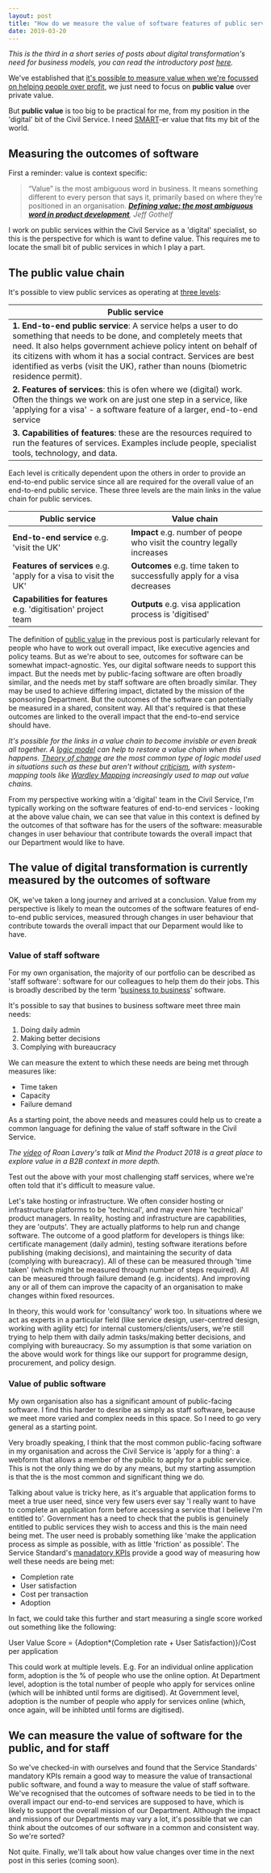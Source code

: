 ```yaml
---
layout: post
title: "How do we measure the value of software features of public services?"
date: 2019-03-20
---
```


_This is the third in a short series of posts about digital transformation's need for business models, you can read the introductory post [here](https://scottcolfer.com/2019/03/17/digital-transformation-business-model.html)._

We've established that [it's possible to measure value when we're focussed on helping people over profit](https://scottcolfer.com/2019/03/19/value-without-profit.html), we just need to focus on **public value** over private value.

But **public value** is too big to be practical for me, from my position in the 'digital' bit of the Civil Service. I need [SMART](https://en.wikipedia.org/wiki/SMART_criteria)-er value that fits my bit of the world.

## Measuring the outcomes of software

First a reminder: value is context specific:
> “Value” is the most ambiguous word in business. It means something different to every person that says it, primarily based on where they’re positioned in an organisation. ***[Defining value: the most ambiguous word in product development](https://medium.com/swlh/defining-value-the-most-ambiguous-word-in-product-development-3c36af377ecd)**, Jeff Gothelf*

I work on public services within the Civil Service as a 'digital' specialist, so this is the perspective for which is want to define value. This requires me to locate the small bit of public services in which I play a part.

## The public value chain

It's possible to view public services as operating at [three levels](https://scottcolfer.com/2018/05/14/public-service.html):

**Public service** |  
--- |
**1. End-to-end public service**: A service helps a user to do something that needs to be done, and completely meets that need. It also helps government achieve policy intent on behalf of its citizens with whom it has a social contract. Services are best identified as verbs (visit the UK), rather than nouns (biometric residence permit).  |
**2. Features of services**: this is ofen where we (digital) work. Often the things we work on are just one step in a service, like 'applying for a visa' - a software feature of a larger, end-to-end service |
**3. Capabilities of features**: these are the resources required to run the features of services. Examples include people, specialist tools, technology, and data. |

Each level is critically dependent upon the others in order to provide an end-to-end public service since all are required for the overall value of an end-to-end public service. These three levels are the main links in the value chain for public services.

**Public service** | **Value chain** 
--- | --- 
**End-to-end service** e.g. 'visit the UK'  | **Impact** e.g. number of peope who visit the country legally increases
**Features of services** e.g. 'apply for a visa to visit the UK' | **Outcomes** e.g. time taken to successfully apply for a visa decreases
**Capabilities for features** e.g. 'digitisation' project team | **Outputs** e.g. visa application process is 'digitised'


The definition of [public value](https://scottcolfer.com/2019/03/19/value-without-profit.html) in the previous post is particularly relevant for people who have to work out overall impact, like executive agencies and policy teams. But as we're about to see, outcomes for software can be somewhat impact-agnostic. Yes, our digital software needs to support this impact. But the needs met by public-facing software are often broadly similar, and the needs met by staff software are often broadly similar. They may be used to achieve differing impact, dictated by the mission of the sponsoring Department. But the outcomes of the software can potentially be measured in a shared, consitent way. All that's required is that these outcomes are linked to the overall impact that the end-to-end service should have.

_It's possible for the links in a value chain to become invisble or even break all together. A [logic model](https://en.wikipedia.org/wiki/Logic_model) can help to restore a value chain when this happens. [Theory of change](https://ctb.ku.edu/en/table-of-contents/overview/models-for-community-health-and-development/logic-model-development/main) are the most common type of logic model used in situations such as these but aren't without [criticism](https://www.nesta.org.uk/blog/whats-wrong-with-theories-of-change/), with system-mapping tools like [Wardley Mapping](https://www.cio.co.uk/it-strategy/introduction-wardley-value-chain-mapping-3604565/) increasingly used to map out value chains._

From my perspective working witin a 'digital' team in the Civil Service, I'm typically working on the software features of end-to-end services - looking at the above value chain, we can see that value in this context is defined by the outcomes of that software has for the users of the software: measurable changes in user behaviour that contribute towards the overall impact that our Department would like to have.

## The value of digital transformation is currently measured by the outcomes of software

OK, we've taken a long journey and arrived at a conclusion. Value from my perspective is likely to mean the outcomes of the software features of end-to-end public services, measured through changes in user behaviour that contribute towards the overall impact that our Deparment would like to have. 

### Value of staff software

For my own organisation, the majority of our portfolio can be described as 'staff software': software for our colleagues to help them do their jobs. This is broadly described by the term '[business to business](https://en.wikipedia.org/wiki/Business-to-business)' software. 

It's possible to say that busines to business software meet three main needs:

1. Doing daily admin
2. Making better decisions
3. Complying with bureaucracy

We can measure the extent to which these needs are being met through measures like:

- Time taken
- Capacity
- Failure demand

As a starting point, the above needs and measures could help us to create a common language for defining the value of staff software in the Civil Service.

*The [video](https://www.mindtheproduct.com/2018/11/driving-growth-vs-building-core-value-by-roan-lavery/) of Roan Lavery's talk at Mind the Product 2018 is a great place to explore value in a B2B context in more depth.*

Test out the above with your most challenging staff services, where we're often told that it's difficult to measure value. 

Let's take hosting or infrastructure. We often consider hosting or infrastructure platforms to be 'technical', and may even hire 'technical' product managers. In reality, hosting and infrastructure are capabilities, they are 'outputs'. They are actually platforms to help run and change software. The outcome of a good platform for developers is things like: certificate management (daily admin), testing software iterations before publishing (making decisions), and maintaining the security of data (complying with bureacracy). All of these can be measured through 'time taken' (which might be measured through number of steps required). All can be measured through failure demand (e.g.  incidents). And improving any or all of them can improve the capacity of an organisation to make changes within fixed resources. 

In theory, this would work for 'consultancy' work too. In situations where we act as experts in a particular field (like service design, user-centred design, working with agility etc) for internal customers/clients/users, we're still trying to help them with daily admin tasks/making better decisions, and complying with bureaucracy. So my assumption is that some variation on the above would work for things like our support for programme design, procurement, and policy design.

### Value of public software

My own organisation also has a significant amount of public-facing software. I find this harder to desribe as simply as staff software, because we meet more varied and complex needs in this space. So I need to go very general as a starting point.

Very broadly speaking, I think that the most common public-facing software in my organisation and across the Civil Service is 'apply for a thing': a webform that allows a member of the public to apply for a public service. This is not the only thing we do by any means, but my starting assumption is that the is the most common and significant thing we do. 

Talking about value is tricky here, as it's arguable that application forms to meet a true user need, since very few users ever say 'I really want to have to complete an application form before accessing a service that I believe I'm entitled to'. Government has a need to check that the publis is genuinely entitled to public services they wish to access and this is the main need being met. The user need is probably something like 'make the application process as simple as possible, with as little 'friction' as possible'. The Service Standard's [manadatory KPIs](https://www.gov.uk/service-manual/service-standard/identify-performance-indicators) provide a good way of measuring how well these needs are being met:

- Completion rate
- User satisfaction
- Cost per transaction
- Adoption

In  fact, we could take this further and start measuring a single score worked out something like the following:

User Value Score = {Adoption*(Completion rate + User Satisfaction)}/Cost per application

This could work at multiple levels. E.g. For an individual online application form, adoption is the % of people who use the online option.
At Department level, adoption is the total number of people who apply for services online (which will be inhibted until forms are digitised). At Government level, adoption is the number of people who apply for services online (which, once again, will be inhibted until forms are digitised).

## We can measure the value of software for the public, and for staff

So we've checked-in with ourselves and found that the Service Standards' mandatory KPIs remain a good way to measure the value of transactional public software, and found a way to measure the value of staff software. We've recognised that the outcomes of software needs to be tied in to the overall impact our end-to-end services are supposed to have, which is likely to support the overall mission of our Department. Although the impact and missions of our Departments may vary a lot, it's possible that we can think about the outcomes of our software in a common and consistent way.  So we're sorted?

Not quite. Finally, we'll talk about how value changes over time in the next post in this series (coming soon).
